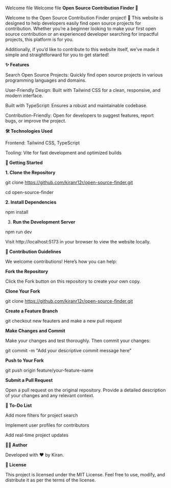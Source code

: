 Welcome file
Welcome file
**Open Source Contribution Finder 🌟**

Welcome to the Open Source Contribution Finder project! 🎉 This website is designed to help developers easily find open source projects for contribution. Whether you’re a beginner looking to make your first open source contribution or an experienced developer searching for impactful projects, this platform is for you.

  

Additionally, if you’d like to contribute to this website itself, we’ve made it simple and straightforward for you to get started!

  

**✨ Features**

Search Open Source Projects: Quickly find open source projects in various programming languages and domains.

User-Friendly Design: Built with Tailwind CSS for a clean, responsive, and modern interface.

Built with TypeScript: Ensures a robust and maintainable codebase.

Contribution-Friendly: Open for developers to suggest features, report bugs, or improve the project.

  

**🛠️ Technologies Used**

Frontend: Tailwind CSS, TypeScript

Tooling: Vite for fast development and optimized builds

**🚀 Getting Started**

**1. Clone the Repository**

  

git clone https://github.com/kiranr12r/open-source-finder.git

cd open-source-finder

  
  

**2. Install Dependencies**

npm install

  

3. **Run the Development Server**

  

npm run dev

Visit http://localhost:5173 in your browser to view the website locally.

  

**🌟 Contribution Guidelines**

We welcome contributions! Here’s how you can help:

  

**Fork the Repository**

Click the Fork button on this repository to create your own copy.

  

**Clone Your Fork**

  
  

git clone https://github.com/kiranr12r/open-source-finder.git

**Create a Feature Branch**

  
  

git checkout new feauters and make a new pull request

**Make Changes and Commit**

Make your changes and test thoroughly. Then commit your changes:

  
  

git commit -m "Add your descriptive commit message here"

**Push to Your Fork**

  
  

git push origin feature/your-feature-name

**Submit a Pull Request**

Open a pull request on the original repository. Provide a detailed description of your changes and any relevant context.

  

**📝 To-Do List**

Add more filters for project search

Implement user profiles for contributors

Add real-time project updates

**🧑‍💻 Author**

Developed with ❤️ by Kiran.

  

**📜 License**

This project is licensed under the MIT License. Feel free to use, modify, and distribute it as per the terms of the license.

  
